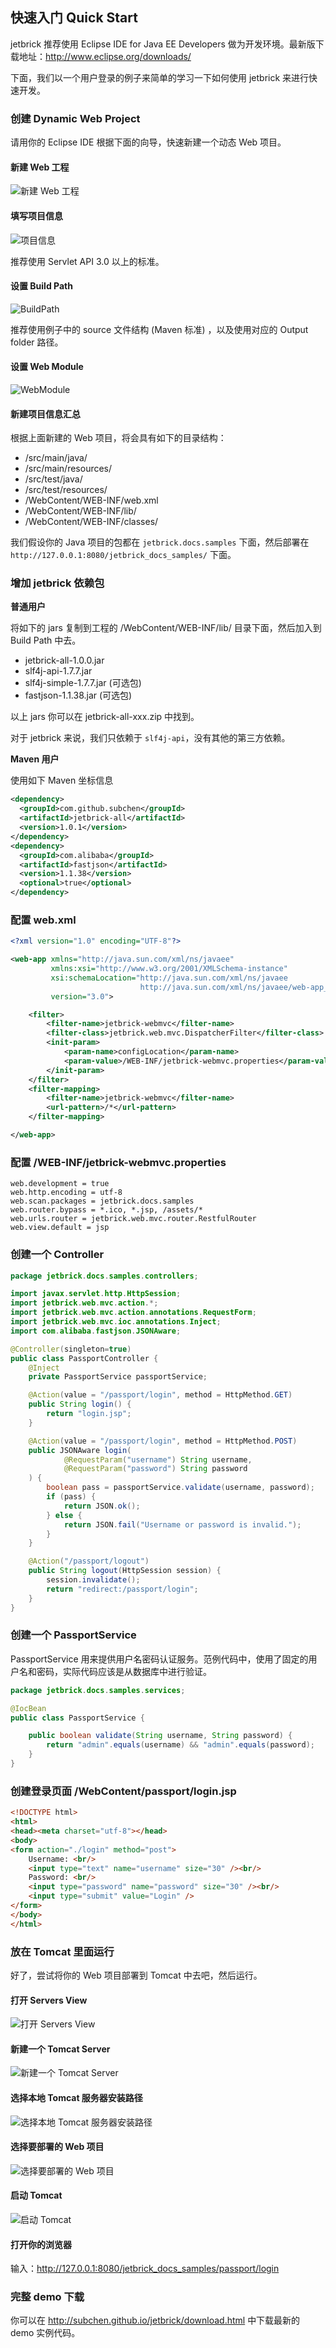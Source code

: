 快速入门 Quick Start
--------------------------

jetbrick 推荐使用 Eclipse IDE for Java EE Developers 做为开发环境。最新版下载地址：http://www.eclipse.org/downloads/

下面，我们以一个用户登录的例子来简单的学习一下如何使用 jetbrick 来进行快速开发。

### 创建 Dynamic Web Project

请用你的 Eclipse IDE 根据下面的向导，快速新建一个动态 Web 项目。

#### 新建 Web 工程
![新建 Web 工程](images/new_web_project.png)

#### 填写项目信息
![项目信息](images/new_web_project_info.png)

推荐使用 Servlet API 3.0 以上的标准。

#### 设置 Build Path
![BuildPath](images/new_web_project_path.png)

推荐使用例子中的 source 文件结构 (Maven 标准) ，以及使用对应的 Output folder 路径。

#### 设置 Web Module
![WebModule](images/new_web_project_root.png)

#### 新建项目信息汇总

根据上面新建的 Web 项目，将会具有如下的目录结构：

* /src/main/java/
* /src/main/resources/
* /src/test/java/
* /src/test/resources/
* /WebContent/WEB-INF/web.xml
* /WebContent/WEB-INF/lib/
* /WebContent/WEB-INF/classes/

我们假设你的 Java 项目的包都在 `jetbrick.docs.samples` 下面，然后部署在 `http://127.0.0.1:8080/jetbrick_docs_samples/` 下面。

### 增加 jetbrick 依赖包

**普通用户**

将如下的 jars 复制到工程的 /WebContent/WEB-INF/lib/ 目录下面，然后加入到 Build Path 中去。

* jetbrick-all-1.0.0.jar
* slf4j-api-1.7.7.jar
* slf4j-simple-1.7.7.jar  (可选包)
* fastjson-1.1.38.jar (可选包)

以上 jars 你可以在 jetbrick-all-xxx.zip 中找到。

对于 jetbrick 来说，我们只依赖于 `slf4j-api`，没有其他的第三方依赖。

**Maven 用户**

使用如下 Maven 坐标信息

```xml
<dependency>
  <groupId>com.github.subchen</groupId>
  <artifactId>jetbrick-all</artifactId>
  <version>1.0.1</version>
</dependency>
<dependency>
  <groupId>com.alibaba</groupId>
  <artifactId>fastjson</artifactId>
  <version>1.1.38</version>
  <optional>true</optional>
</dependency>

```

### 配置 web.xml

```xml
<?xml version="1.0" encoding="UTF-8"?>

<web-app xmlns="http://java.sun.com/xml/ns/javaee"
         xmlns:xsi="http://www.w3.org/2001/XMLSchema-instance"
         xsi:schemaLocation="http://java.sun.com/xml/ns/javaee
                             http://java.sun.com/xml/ns/javaee/web-app_3_0.xsd"
         version="3.0">

    <filter>
        <filter-name>jetbrick-webmvc</filter-name>
        <filter-class>jetbrick.web.mvc.DispatcherFilter</filter-class>
        <init-param>
            <param-name>configLocation</param-name>
            <param-value>/WEB-INF/jetbrick-webmvc.properties</param-value>
        </init-param>
    </filter>
    <filter-mapping>
        <filter-name>jetbrick-webmvc</filter-name>
        <url-pattern>/*</url-pattern>
    </filter-mapping>

</web-app>
```

### 配置 /WEB-INF/jetbrick-webmvc.properties

```
web.development = true
web.http.encoding = utf-8
web.scan.packages = jetbrick.docs.samples
web.router.bypass = *.ico, *.jsp, /assets/*
web.urls.router = jetbrick.web.mvc.router.RestfulRouter
web.view.default = jsp
```

### 创建一个 Controller

```java
package jetbrick.docs.samples.controllers;

import javax.servlet.http.HttpSession;
import jetbrick.web.mvc.action.*;
import jetbrick.web.mvc.action.annotations.RequestForm;
import jetbrick.web.mvc.ioc.annotations.Inject;
import com.alibaba.fastjson.JSONAware;

@Controller(singleton=true)
public class PassportController {
    @Inject
    private PassportService passportService;

    @Action(value = "/passport/login", method = HttpMethod.GET)
    public String login() {
        return "login.jsp";
    }

    @Action(value = "/passport/login", method = HttpMethod.POST)
    public JSONAware login(
            @RequestParam("username") String username,
            @RequestParam("password") String password
    ) {
        boolean pass = passportService.validate(username, password);
        if (pass) {
            return JSON.ok();
        } else {
            return JSON.fail("Username or password is invalid.");
        }
    }

    @Action("/passport/logout")
    public String logout(HttpSession session) {
        session.invalidate();
        return "redirect:/passport/login";
    }
}
```

### 创建一个 PassportService

PassportService 用来提供用户名密码认证服务。范例代码中，使用了固定的用户名和密码，实际代码应该是从数据库中进行验证。

```java
package jetbrick.docs.samples.services;

@IocBean
public class PassportService {

    public boolean validate(String username, String password) {
        return "admin".equals(username) && "admin".equals(password);
    }
}
```

### 创建登录页面 /WebContent/passport/login.jsp

```html
<!DOCTYPE html>
<html>
<head><meta charset="utf-8"></head>
<body>
<form action="./login" method="post">
    Username: <br/>
    <input type="text" name="username" size="30" /><br/>
    Password: <br/>
    <input type="password" name="password" size="30" /><br/>
    <input type="submit" value="Login" />
</form>
</body>
</html>
```

### 放在 Tomcat 里面运行

好了，尝试将你的 Web 项目部署到 Tomcat 中去吧，然后运行。

#### 打开 Servers View
![打开 Servers View](images/new_server_0.png)

#### 新建一个 Tomcat Server
![新建一个 Tomcat Server](images/new_server_1.png)

#### 选择本地 Tomcat 服务器安装路径
![选择本地 Tomcat 服务器安装路径](images/new_server_2.png)

#### 选择要部署的 Web 项目
![选择要部署的 Web 项目](images/new_server_3.png)

#### 启动 Tomcat
![启动 Tomcat](images/new_server_4.png)

#### 打开你的浏览器

输入：http://127.0.0.1:8080/jetbrick_docs_samples/passport/login


### 完整 demo 下载

你可以在 http://subchen.github.io/jetbrick/download.html 中下载最新的 demo 实例代码。


